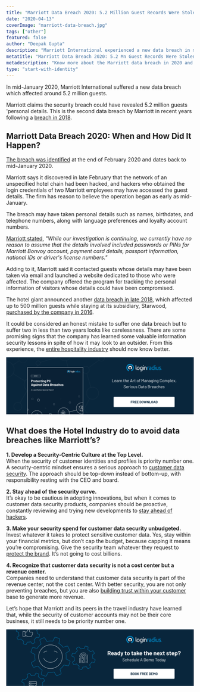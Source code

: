 ```yaml
---
title: "Marriott Data Breach 2020: 5.2 Million Guest Records Were Stolen"
date: "2020-04-13"
coverImage: "marriott-data-breach.jpg"
tags: ["other"]
featured: false 
author: "Deepak Gupta"
description: "Marriott International experienced a new data breach in mid-January 2020, which affected about 5.2 million guests."
metatitle: "Marriott Data Breach 2020: 5.2 Mn Guest Records Were Stolen | LoginRadius"
metadescription: "Know more about the Marriott data breach in 2020 and the steps you can follow to avoid encountering such cyberattacks."
type: "start-with-identity"
---
```


In mid-January 2020, Marriott International suffered a new data breach which affected around 5.2 million guests.

Marriott claims the security breach could have revealed 5.2 million guests 'personal details. This is the second data breach by Marriott in recent years following a [breach in 2018](https://www.washingtonpost.com/business/2018/11/30/marriott-discloses-massive-data-breach-impacting-million-guests/).

## Marriott Data Breach 2020: When and How Did It Happen?

[The breach was identified](https://news.marriott.com/news/2020/03/31/marriott-international-notifies-guests-of-property-system-incident/) at the end of February 2020 and dates back to mid-January 2020.

Marriott says it discovered in late February that the network of an unspecified hotel chain had been hacked, and hackers who obtained the login credentials of two Marriott employees may have accessed the guest details. The firm has reason to believe the operation began as early as mid-January.

The breach may have taken personal details such as names, birthdates, and telephone numbers, along with language preferences and loyalty account numbers. 

[Marriott stated](https://mysupport.marriott.com/), _"While our investigation is continuing, we currently have no reason to assume that the details involved included passwords or PINs for Marriott Bonvoy account, payment card details, passport information, national IDs or driver's license numbers."_

Adding to it, Marriott said it contacted guests whose details may have been taken via email and launched a website dedicated to those who were affected. The company offered the program for tracking the personal information of visitors whose details could have been compromised.

The hotel giant announced another [data breach in late 2018](https://news.marriott.com/2018/11/marriott-announces-starwood-guest-reservation-database-security-incident/), which affected up to 500 million guests while staying at its subsidiary, Starwood, [purchased by the company in 2016](https://www.cnbc.com/2016/09/23/marriott-buys-starwood-becoming-worlds-largest-hotel-chain.html).

It could be considered an honest mistake to suffer one data breach but to suffer two in less than two years looks like carelessness. There are some promising signs that the company has learned some valuable information security lessons in spite of how it may look to an outsider. From this experience, the [entire hospitality industry](https://www.loginradius.com/blog/2020/03/improve-customer-experience-hospitality-industry/) should now know better.

[![Protecting-PII-Data-Breaches-industry-report](Protecting-PII-Against-Data-Breaches.png)](https://www.loginradius.com/resource/pii-data-breach-report/)

## What does the Hotel Industry do to avoid data breaches like Marriott’s?

**1\. Develop a Security-Centric Culture at the Top Level.**  
When the security of customer identities and profiles is priority number one. A security-centric mindset ensures a serious approach to [customer data security](https://www.loginradius.com/security/). The approach should be top-down instead of bottom-up, with responsibility resting with the CEO and board.

**2\. Stay ahead of the security curve.**  
It’s okay to be cautious in adopting innovations, but when it comes to customer data security products, companies should be proactive, constantly reviewing and trying new developments to [stay ahead of hackers](https://www.loginradius.com/blog/2019/10/cybersecurity-attacks-business/).

**3\. Make your security spend for customer data security unbudgeted.**  
Invest whatever it takes to protect sensitive customer data. Yes, stay within your financial metrics, but don’t cap the budget, because capping it means you’re compromising. Give the security team whatever they request to [protect the brand](https://www.loginradius.com/blog/2019/10/cybersecurity-best-practices-for-enterprises/). It’s not going to cost billions.

**4\. Recognize that customer data security is not a cost center but a revenue center.**  
Companies need to understand that customer data security is part of the revenue center, not the cost center. With better security, you are not only preventing breaches, but you are also [building trust within your customer](https://www.loginradius.com/blog/2019/10/digital-identity-management/) base to generate more revenue.

Let’s hope that Marriott and its peers in the travel industry have learned that, while the security of customer accounts may not be their core business, it still needs to be priority number one.

[![](BD-Developers2-1024x310.png)](https://www.loginradius.com/book-a-demo/)
